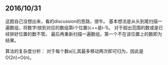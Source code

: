 ## 2016/10/31 ##
这题自己没想出来，看的discussion的思路，很牛。
基本想法是从头到尾扫描一遍数组，将数字i放到对应的数组第i个位置(c++是i-1)。
对于超出范围的数或是已经排好位置的数不管。
最后再重新扫描一遍数组，第一个不在该位置上的数即为结果。

算法的复杂度分析： 对于每个数a[i],其最多移动两次即可归为，因此是O(2n)=O(n)。